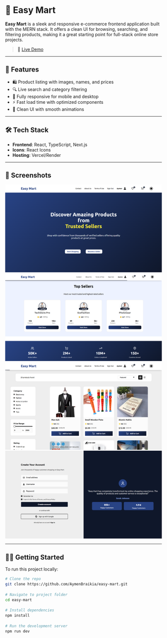 # 🛒 Easy Mart

**Easy Mart** is a sleek and responsive e-commerce frontend application built with the MERN stack. It offers a clean UI for browsing, searching, and filtering products, making it a great starting point for full-stack online store projects.

> 🔗 [Live Demo](https://easy-mart-five.vercel.app/)

---

## 🚀 Features

- 🛍️ Product listing with images, names, and prices
- 🔍 Live search and category filtering
- 📱 Fully responsive for mobile and desktop
- ⚡ Fast load time with optimized components
- 🧼 Clean UI with smooth animations

---

## 🛠️ Tech Stack

- **Frontend**: React, TypeScript, Next.js
- **Icons**: React Icons
- **Hosting**: Vercel/Render

---

## 📸 Screenshots

<img src="./client/public/Screenshot_1png.png" alt="Easy Mart Home" width="600" />
<img src="./client/public/Screenshot_2.png" alt="Top sellers" width="600" />
<img src="./client/public/Screenshot_3.png" alt="view all" width="600" />
<img src="./client/public/Screenshot_4.png" alt="sign up" width="600" />

---

## 🧑‍💻 Getting Started

To run this project locally:

```bash
# Clone the repo
git clone https://github.com/AymenBraikia/easy-mart.git

# Navigate to project folder
cd easy-mart

# Install dependencies
npm install

# Run the development server
npm run dev
